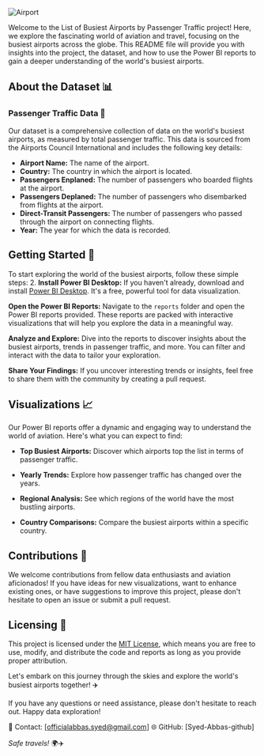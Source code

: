 

![Airport](airport.jpg)

Welcome to the List of Busiest Airports by Passenger Traffic project! Here, we explore the fascinating world of aviation and travel, focusing on the busiest airports across the globe. This README file will provide you with insights into the project, the dataset, and how to use the Power BI reports to gain a deeper understanding of the world's busiest airports.

## About the Dataset 📊

### Passenger Traffic Data 🛫

Our dataset is a comprehensive collection of data on the world's busiest airports, as measured by total passenger traffic. This data is sourced from the Airports Council International and includes the following key details:

- **Airport Name:** The name of the airport.
- **Country:** The country in which the airport is located.
- **Passengers Enplaned:** The number of passengers who boarded flights at the airport.
- **Passengers Deplaned:** The number of passengers who disembarked from flights at the airport.
- **Direct-Transit Passengers:** The number of passengers who passed through the airport on connecting flights.
- **Year:** The year for which the data is recorded.

## Getting Started 🚀

To start exploring the world of the busiest airports, follow these simple steps:
2. **Install Power BI Desktop:** If you haven't already, download and install [Power BI Desktop](https://powerbi.microsoft.com/en-us/desktop/). It's a free, powerful tool for data visualization.

**Open the Power BI Reports:** Navigate to the `reports` folder and open the Power BI reports provided. These reports are packed with interactive visualizations that will help you explore the data in a meaningful way.

**Analyze and Explore:** Dive into the reports to discover insights about the busiest airports, trends in passenger traffic, and more. You can filter and interact with the data to tailor your exploration.

**Share Your Findings:** If you uncover interesting trends or insights, feel free to share them with the community by creating a pull request.

## Visualizations 📈

Our Power BI reports offer a dynamic and engaging way to understand the world of aviation. Here's what you can expect to find:

- **Top Busiest Airports:** Discover which airports top the list in terms of passenger traffic.

- **Yearly Trends:** Explore how passenger traffic has changed over the years.

- **Regional Analysis:** See which regions of the world have the most bustling airports.

- **Country Comparisons:** Compare the busiest airports within a specific country.

## Contributions 🤝

We welcome contributions from fellow data enthusiasts and aviation aficionados! If you have ideas for new visualizations, want to enhance existing ones, or have suggestions to improve this project, please don't hesitate to open an issue or submit a pull request.

## Licensing 📜

This project is licensed under the [MIT License](LICENSE.md), which means you are free to use, modify, and distribute the code and reports as long as you provide proper attribution.

Let's embark on this journey through the skies and explore the world's busiest airports together! ✈️

If you have any questions or need assistance, please don't hesitate to reach out. Happy data exploration!

📧 Contact: [officialabbas.syed@gmail.com]
🌐 GitHub: [Syed-Abbas-github]



_Safe travels!_ 🌍✈️

